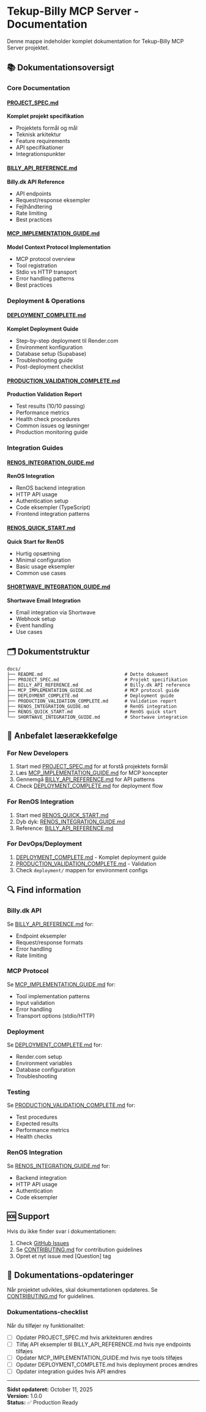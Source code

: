 ﻿# Tekup-Billy MCP Server - Documentation

Denne mappe indeholder komplet dokumentation for Tekup-Billy MCP Server projektet.

## 📚 Dokumentationsoversigt

### Core Documentation

#### [PROJECT_SPEC.md](./PROJECT_SPEC.md)

**Komplet projekt specifikation**

- Projektets formål og mål
- Teknisk arkitektur
- Feature requirements
- API specifikationer
- Integrationspunkter

#### [BILLY_API_REFERENCE.md](./BILLY_API_REFERENCE.md)

**Billy.dk API Reference**

- API endpoints
- Request/response eksempler
- Fejlhåndtering
- Rate limiting
- Best practices

#### [MCP_IMPLEMENTATION_GUIDE.md](./MCP_IMPLEMENTATION_GUIDE.md)

**Model Context Protocol Implementation**

- MCP protocol overview
- Tool registration
- Stdio vs HTTP transport
- Error handling patterns
- Best practices

### Deployment & Operations

#### [DEPLOYMENT_COMPLETE.md](./DEPLOYMENT_COMPLETE.md)

**Komplet Deployment Guide**

- Step-by-step deployment til Render.com
- Environment konfiguration
- Database setup (Supabase)
- Troubleshooting guide
- Post-deployment checklist

#### [PRODUCTION_VALIDATION_COMPLETE.md](./PRODUCTION_VALIDATION_COMPLETE.md)

**Production Validation Report**

- Test results (10/10 passing)
- Performance metrics
- Health check procedures
- Common issues og løsninger
- Production monitoring guide

### Integration Guides

#### [RENOS_INTEGRATION_GUIDE.md](./RENOS_INTEGRATION_GUIDE.md)

**RenOS Integration**

- RenOS backend integration
- HTTP API usage
- Authentication setup
- Code eksempler (TypeScript)
- Frontend integration patterns

#### [RENOS_QUICK_START.md](./RENOS_QUICK_START.md)

**Quick Start for RenOS**

- Hurtig opsætning
- Minimal configuration
- Basic usage eksempler
- Common use cases

#### [SHORTWAVE_INTEGRATION_GUIDE.md](./SHORTWAVE_INTEGRATION_GUIDE.md)

**Shortwave Email Integration**

- Email integration via Shortwave
- Webhook setup
- Event handling
- Use cases

## 🗂️ Dokumentstruktur

```
docs/
├── README.md                              # Dette dokument
├── PROJECT_SPEC.md                        # Projekt specifikation
├── BILLY_API_REFERENCE.md                 # Billy.dk API reference
├── MCP_IMPLEMENTATION_GUIDE.md            # MCP protocol guide
├── DEPLOYMENT_COMPLETE.md                 # Deployment guide
├── PRODUCTION_VALIDATION_COMPLETE.md      # Validation report
├── RENOS_INTEGRATION_GUIDE.md             # RenOS integration
├── RENOS_QUICK_START.md                   # RenOS quick start
└── SHORTWAVE_INTEGRATION_GUIDE.md         # Shortwave integration
```

## 📖 Anbefalet læserækkefølge

### For New Developers

1. Start med [PROJECT_SPEC.md](./PROJECT_SPEC.md) for at forstå projektets formål
2. Læs [MCP_IMPLEMENTATION_GUIDE.md](./MCP_IMPLEMENTATION_GUIDE.md) for MCP koncepter
3. Gennemgå [BILLY_API_REFERENCE.md](./BILLY_API_REFERENCE.md) for API patterns
4. Check [DEPLOYMENT_COMPLETE.md](./DEPLOYMENT_COMPLETE.md) for deployment flow

### For RenOS Integration

1. Start med [RENOS_QUICK_START.md](./RENOS_QUICK_START.md)
2. Dyb dyk: [RENOS_INTEGRATION_GUIDE.md](./RENOS_INTEGRATION_GUIDE.md)
3. Reference: [BILLY_API_REFERENCE.md](./BILLY_API_REFERENCE.md)

### For DevOps/Deployment

1. [DEPLOYMENT_COMPLETE.md](./DEPLOYMENT_COMPLETE.md) - Komplet deployment guide
2. [PRODUCTION_VALIDATION_COMPLETE.md](./PRODUCTION_VALIDATION_COMPLETE.md) - Validation
3. Check `deployment/` mappen for environment configs

## 🔍 Find information

### Billy.dk API

Se [BILLY_API_REFERENCE.md](./BILLY_API_REFERENCE.md) for:

- Endpoint eksempler
- Request/response formats
- Error handling
- Rate limiting

### MCP Protocol

Se [MCP_IMPLEMENTATION_GUIDE.md](./MCP_IMPLEMENTATION_GUIDE.md) for:

- Tool implementation patterns
- Input validation
- Error handling
- Transport options (stdio/HTTP)

### Deployment

Se [DEPLOYMENT_COMPLETE.md](./DEPLOYMENT_COMPLETE.md) for:

- Render.com setup
- Environment variables
- Database configuration
- Troubleshooting

### Testing

Se [PRODUCTION_VALIDATION_COMPLETE.md](./PRODUCTION_VALIDATION_COMPLETE.md) for:

- Test procedures
- Expected results
- Performance metrics
- Health checks

### RenOS Integration

Se [RENOS_INTEGRATION_GUIDE.md](./RENOS_INTEGRATION_GUIDE.md) for:

- Backend integration
- HTTP API usage
- Authentication
- Code eksempler

## 🆘 Support

Hvis du ikke finder svar i dokumentationen:

1. Check [GitHub Issues](https://github.com/TekupDK/Tekup-Billy/issues)
2. Se [CONTRIBUTING.md](../CONTRIBUTING.md) for contribution guidelines
3. Opret et nyt issue med [Question] tag

## 📝 Dokumentations-opdateringer

Når projektet udvikles, skal dokumentationen opdateres. Se [CONTRIBUTING.md](../CONTRIBUTING.md) for guidelines.

### Dokumentations-checklist

Når du tilføjer ny funktionalitet:

- [ ] Opdater PROJECT_SPEC.md hvis arkitekturen ændres
- [ ] Tilføj API eksempler til BILLY_API_REFERENCE.md hvis nye endpoints tilføjes
- [ ] Opdater MCP_IMPLEMENTATION_GUIDE.md hvis nye tools tilføjes
- [ ] Opdater DEPLOYMENT_COMPLETE.md hvis deployment proces ændres
- [ ] Opdater integration guides hvis API ændres

---

**Sidst opdateret:** October 11, 2025  
**Version:** 1.0.0  
**Status:** ✅ Production Ready
